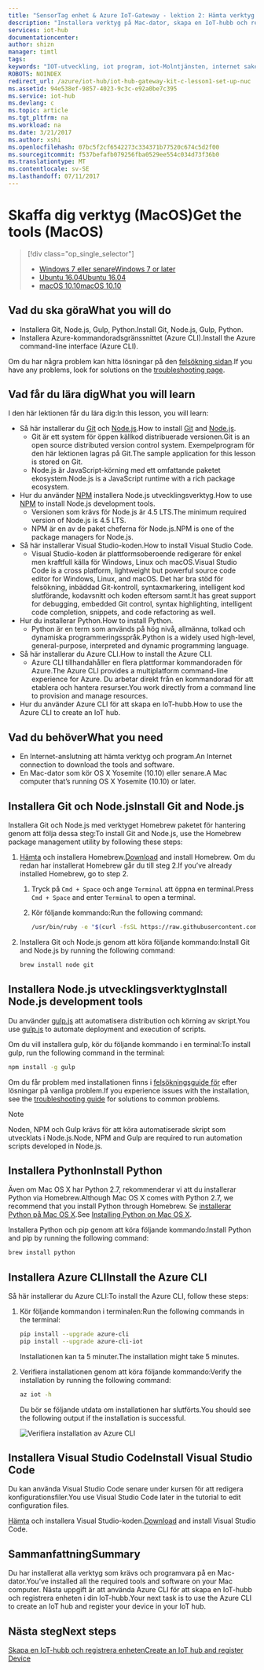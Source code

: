 ```yaml
---
title: "SensorTag enhet & Azure IoT-Gateway - lektion 2: Hämta verktyg (macOS) | Microsoft Docs"
description: "Installera verktyg på Mac-dator, skapa en IoT-hubb och registrera enheten i IoT-hubben."
services: iot-hub
documentationcenter: 
author: shizn
manager: timtl
tags: 
keywords: "IOT-utveckling, iot program, iot-Molntjänsten, internet saker programvara, azure cli, installera python mac, installera git på mac gulp kör, installera node js mac"
ROBOTS: NOINDEX
redirect_url: /azure/iot-hub/iot-hub-gateway-kit-c-lesson1-set-up-nuc
ms.assetid: 94e538ef-9857-4023-9c3c-e92a0be7c395
ms.service: iot-hub
ms.devlang: c
ms.topic: article
ms.tgt_pltfrm: na
ms.workload: na
ms.date: 3/21/2017
ms.author: xshi
ms.openlocfilehash: 07bc5f2cf6542273c334371b77520c674c5d2f00
ms.sourcegitcommit: f537befafb079256fba0529ee554c034d73f36b0
ms.translationtype: MT
ms.contentlocale: sv-SE
ms.lasthandoff: 07/11/2017
---
```

# <a name="get-the-tools-macos"></a><span data-ttu-id="c12eb-104">Skaffa dig verktyg (MacOS)</span><span class="sxs-lookup"><span data-stu-id="c12eb-104">Get the tools (MacOS)</span></span>
> [!div class="op_single_selector"]
> * [<span data-ttu-id="c12eb-105">Windows 7 eller senare</span><span class="sxs-lookup"><span data-stu-id="c12eb-105">Windows 7 or later</span></span>](iot-hub-gateway-kit-c-lesson2-get-the-tools-win32.md)
> * [<span data-ttu-id="c12eb-106">Ubuntu 16.04</span><span class="sxs-lookup"><span data-stu-id="c12eb-106">Ubuntu 16.04</span></span>](iot-hub-gateway-kit-c-lesson2-get-the-tools-ubuntu.md)
> * [<span data-ttu-id="c12eb-107">macOS 10.10</span><span class="sxs-lookup"><span data-stu-id="c12eb-107">macOS 10.10</span></span>](iot-hub-gateway-kit-c-lesson2-get-the-tools-mac.md)

## <a name="what-you-will-do"></a><span data-ttu-id="c12eb-108">Vad du ska göra</span><span class="sxs-lookup"><span data-stu-id="c12eb-108">What you will do</span></span>

- <span data-ttu-id="c12eb-109">Installera Git, Node.js, Gulp, Python.</span><span class="sxs-lookup"><span data-stu-id="c12eb-109">Install Git, Node.js, Gulp, Python.</span></span>
- <span data-ttu-id="c12eb-110">Installera Azure-kommandoradsgränssnittet (Azure CLI).</span><span class="sxs-lookup"><span data-stu-id="c12eb-110">Install the Azure command-line interface (Azure CLI).</span></span> 

<span data-ttu-id="c12eb-111">Om du har några problem kan hitta lösningar på den [felsökning sidan](iot-hub-gateway-kit-c-troubleshooting.md).</span><span class="sxs-lookup"><span data-stu-id="c12eb-111">If you have any problems, look for solutions on the [troubleshooting page](iot-hub-gateway-kit-c-troubleshooting.md).</span></span>

## <a name="what-you-will-learn"></a><span data-ttu-id="c12eb-112">Vad får du lära dig</span><span class="sxs-lookup"><span data-stu-id="c12eb-112">What you will learn</span></span>

<span data-ttu-id="c12eb-113">I den här lektionen får du lära dig:</span><span class="sxs-lookup"><span data-stu-id="c12eb-113">In this lesson, you will learn:</span></span>

- <span data-ttu-id="c12eb-114">Så här installerar du [Git](https://git-scm.com/) och [Node.js](https://nodejs.org/en/).</span><span class="sxs-lookup"><span data-stu-id="c12eb-114">How to install [Git](https://git-scm.com/) and [Node.js](https://nodejs.org/en/).</span></span>
  - <span data-ttu-id="c12eb-115">Git är ett system för öppen källkod distribuerade versionen.</span><span class="sxs-lookup"><span data-stu-id="c12eb-115">Git is an open source distributed version control system.</span></span> <span data-ttu-id="c12eb-116">Exempelprogram för den här lektionen lagras på Git.</span><span class="sxs-lookup"><span data-stu-id="c12eb-116">The sample application for this lesson is stored on Git.</span></span>
  - <span data-ttu-id="c12eb-117">Node.js är JavaScript-körning med ett omfattande paketet ekosystem.</span><span class="sxs-lookup"><span data-stu-id="c12eb-117">Node.js is a JavaScript runtime with a rich package ecosystem.</span></span>
- <span data-ttu-id="c12eb-118">Hur du använder [NPM](https://www.npmjs.com/) installera Node.js utvecklingsverktyg.</span><span class="sxs-lookup"><span data-stu-id="c12eb-118">How to use [NPM](https://www.npmjs.com/) to install Node.js development tools.</span></span>
  - <span data-ttu-id="c12eb-119">Versionen som krävs för Node.js är 4.5 LTS.</span><span class="sxs-lookup"><span data-stu-id="c12eb-119">The minimum required version of Node.js is 4.5 LTS.</span></span>
  - <span data-ttu-id="c12eb-120">NPM är en av de paket cheferna för Node.js.</span><span class="sxs-lookup"><span data-stu-id="c12eb-120">NPM is one of the package managers for Node.js.</span></span>
- <span data-ttu-id="c12eb-121">Så här installerar Visual Studio-koden.</span><span class="sxs-lookup"><span data-stu-id="c12eb-121">How to install Visual Studio Code.</span></span>
  - <span data-ttu-id="c12eb-122">Visual Studio-koden är plattformsoberoende redigerare för enkel men kraftfull källa för Windows, Linux och macOS.</span><span class="sxs-lookup"><span data-stu-id="c12eb-122">Visual Studio Code is a cross platform, lightweight but powerful source code editor for Windows, Linux, and macOS.</span></span> <span data-ttu-id="c12eb-123">Det har bra stöd för felsökning, inbäddad Git-kontroll, syntaxmarkering, intelligent kod slutförande, kodavsnitt och koden eftersom samt.</span><span class="sxs-lookup"><span data-stu-id="c12eb-123">It has great support for debugging, embedded Git control, syntax highlighting, intelligent code completion, snippets, and code refactoring as well.</span></span>
- <span data-ttu-id="c12eb-124">Hur du installerar Python.</span><span class="sxs-lookup"><span data-stu-id="c12eb-124">How to install Python.</span></span>
  - <span data-ttu-id="c12eb-125">Python är en term som används på hög nivå, allmänna, tolkad och dynamiska programmeringsspråk.</span><span class="sxs-lookup"><span data-stu-id="c12eb-125">Python is a widely used high-level, general-purpose, interpreted and dynamic programming language.</span></span>
- <span data-ttu-id="c12eb-126">Så här installerar du Azure CLI.</span><span class="sxs-lookup"><span data-stu-id="c12eb-126">How to install the Azure CLI.</span></span>
  - <span data-ttu-id="c12eb-127">Azure CLI tillhandahåller en flera plattformar kommandoraden för Azure.</span><span class="sxs-lookup"><span data-stu-id="c12eb-127">The Azure CLI provides a multiplatform command-line experience for Azure.</span></span> <span data-ttu-id="c12eb-128">Du arbetar direkt från en kommandorad för att etablera och hantera resurser.</span><span class="sxs-lookup"><span data-stu-id="c12eb-128">You work directly from a command line to provision and manage resources.</span></span>
- <span data-ttu-id="c12eb-129">Hur du använder Azure CLI för att skapa en IoT-hubb.</span><span class="sxs-lookup"><span data-stu-id="c12eb-129">How to use the Azure CLI to create an IoT hub.</span></span>

## <a name="what-you-need"></a><span data-ttu-id="c12eb-130">Vad du behöver</span><span class="sxs-lookup"><span data-stu-id="c12eb-130">What you need</span></span>

- <span data-ttu-id="c12eb-131">En Internet-anslutning att hämta verktyg och program.</span><span class="sxs-lookup"><span data-stu-id="c12eb-131">An Internet connection to download the tools and software.</span></span>
- <span data-ttu-id="c12eb-132">En Mac-dator som kör OS X Yosemite (10.10) eller senare.</span><span class="sxs-lookup"><span data-stu-id="c12eb-132">A Mac computer that’s running OS X Yosemite (10.10) or later.</span></span>

## <a name="install-git-and-nodejs"></a><span data-ttu-id="c12eb-133">Installera Git och Node.js</span><span class="sxs-lookup"><span data-stu-id="c12eb-133">Install Git and Node.js</span></span>

<span data-ttu-id="c12eb-134">Installera Git och Node.js med verktyget Homebrew paketet för hantering genom att följa dessa steg:</span><span class="sxs-lookup"><span data-stu-id="c12eb-134">To install Git and Node.js, use the Homebrew package management utility by following these steps:</span></span>

1. <span data-ttu-id="c12eb-135">[Hämta](http://brew.sh/) och installera Homebrew.</span><span class="sxs-lookup"><span data-stu-id="c12eb-135">[Download](http://brew.sh/) and install Homebrew.</span></span> <span data-ttu-id="c12eb-136">Om du redan har installerat Homebrew går du till steg 2.</span><span class="sxs-lookup"><span data-stu-id="c12eb-136">If you’ve already installed Homebrew, go to step 2.</span></span>
   1. <span data-ttu-id="c12eb-137">Tryck på `Cmd + Space` och ange `Terminal` att öppna en terminal.</span><span class="sxs-lookup"><span data-stu-id="c12eb-137">Press `Cmd + Space` and enter `Terminal` to open a terminal.</span></span>
   2. <span data-ttu-id="c12eb-138">Kör följande kommando:</span><span class="sxs-lookup"><span data-stu-id="c12eb-138">Run the following command:</span></span>

      ```bash
      /usr/bin/ruby -e "$(curl -fsSL https://raw.githubusercontent.com/Homebrew/install/master/install)"
      ```

2. <span data-ttu-id="c12eb-139">Installera Git och Node.js genom att köra följande kommando:</span><span class="sxs-lookup"><span data-stu-id="c12eb-139">Install Git and Node.js by running the following command:</span></span>

    ```bash
    brew install node git
    ```

## <a name="install-nodejs-development-tools"></a><span data-ttu-id="c12eb-140">Installera Node.js utvecklingsverktyg</span><span class="sxs-lookup"><span data-stu-id="c12eb-140">Install Node.js development tools</span></span>

<span data-ttu-id="c12eb-141">Du använder [gulp.js](http://gulpjs.com/) att automatisera distribution och körning av skript.</span><span class="sxs-lookup"><span data-stu-id="c12eb-141">You use [gulp.js](http://gulpjs.com/) to automate deployment and execution of scripts.</span></span>

<span data-ttu-id="c12eb-142">Om du vill installera gulp, kör du följande kommando i en terminal:</span><span class="sxs-lookup"><span data-stu-id="c12eb-142">To install gulp, run the following command in the terminal:</span></span>

```bash
npm install -g gulp
```

<span data-ttu-id="c12eb-143">Om du får problem med installationen finns i [felsökningsguide för](iot-hub-gateway-kit-c-troubleshooting.md) efter lösningar på vanliga problem.</span><span class="sxs-lookup"><span data-stu-id="c12eb-143">If you experience issues with the installation, see the [troubleshooting guide](iot-hub-gateway-kit-c-troubleshooting.md) for solutions to common problems.</span></span>

> [!Note]
> <span data-ttu-id="c12eb-144">Noden, NPM och Gulp krävs för att köra automatiserade skript som utvecklats i Node.js.</span><span class="sxs-lookup"><span data-stu-id="c12eb-144">Node, NPM and Gulp are required to run automation scripts developed in Node.js.</span></span>

## <a name="install-python"></a><span data-ttu-id="c12eb-145">Installera Python</span><span class="sxs-lookup"><span data-stu-id="c12eb-145">Install Python</span></span>

<span data-ttu-id="c12eb-146">Även om Mac OS X har Python 2.7, rekommenderar vi att du installerar Python via Homebrew.</span><span class="sxs-lookup"><span data-stu-id="c12eb-146">Although Mac OS X comes with Python 2.7, we recommend that you install Python through Homebrew.</span></span> <span data-ttu-id="c12eb-147">Se [installerar Python på Mac OS X](http://docs.python-guide.org/en/latest/starting/install/osx/).</span><span class="sxs-lookup"><span data-stu-id="c12eb-147">See [Installing Python on Mac OS X](http://docs.python-guide.org/en/latest/starting/install/osx/).</span></span>

<span data-ttu-id="c12eb-148">Installera Python och pip genom att köra följande kommando:</span><span class="sxs-lookup"><span data-stu-id="c12eb-148">Install Python and pip by running the following command:</span></span>

```bash
brew install python
```

## <a name="install-the-azure-cli"></a><span data-ttu-id="c12eb-149">Installera Azure CLI</span><span class="sxs-lookup"><span data-stu-id="c12eb-149">Install the Azure CLI</span></span>

<span data-ttu-id="c12eb-150">Så här installerar du Azure CLI:</span><span class="sxs-lookup"><span data-stu-id="c12eb-150">To install the Azure CLI, follow these steps:</span></span>

1. <span data-ttu-id="c12eb-151">Kör följande kommandon i terminalen:</span><span class="sxs-lookup"><span data-stu-id="c12eb-151">Run the following commands in the terminal:</span></span>
   ```bash
   pip install --upgrade azure-cli
   pip install --upgrade azure-cli-iot
   ```
   <span data-ttu-id="c12eb-152">Installationen kan ta 5 minuter.</span><span class="sxs-lookup"><span data-stu-id="c12eb-152">The installation might take 5 minutes.</span></span>

2. <span data-ttu-id="c12eb-153">Verifiera installationen genom att köra följande kommando:</span><span class="sxs-lookup"><span data-stu-id="c12eb-153">Verify the installation by running the following command:</span></span>
   ```bash
   az iot -h
   ```
   <span data-ttu-id="c12eb-154">Du bör se följande utdata om installationen har slutförts.</span><span class="sxs-lookup"><span data-stu-id="c12eb-154">You should see the following output if the installation is successful.</span></span>

   ![Verifiera installation av Azure CLI](media/iot-hub-gateway-kit-lessons/lesson2/az_iot_help_osx.png)

## <a name="install-visual-studio-code"></a><span data-ttu-id="c12eb-156">Installera Visual Studio Code</span><span class="sxs-lookup"><span data-stu-id="c12eb-156">Install Visual Studio Code</span></span>

<span data-ttu-id="c12eb-157">Du kan använda Visual Studio Code senare under kursen för att redigera konfigurationsfiler.</span><span class="sxs-lookup"><span data-stu-id="c12eb-157">You use Visual Studio Code later in the tutorial to edit configuration files.</span></span>

<span data-ttu-id="c12eb-158">[Hämta](https://code.visualstudio.com/docs/setup/osx) och installera Visual Studio-koden.</span><span class="sxs-lookup"><span data-stu-id="c12eb-158">[Download](https://code.visualstudio.com/docs/setup/osx) and install Visual Studio Code.</span></span>

## <a name="summary"></a><span data-ttu-id="c12eb-159">Sammanfattning</span><span class="sxs-lookup"><span data-stu-id="c12eb-159">Summary</span></span>

<span data-ttu-id="c12eb-160">Du har installerat alla verktyg som krävs och programvara på en Mac-dator.</span><span class="sxs-lookup"><span data-stu-id="c12eb-160">You’ve installed all the required tools and software on your Mac computer.</span></span> <span data-ttu-id="c12eb-161">Nästa uppgift är att använda Azure CLI för att skapa en IoT-hubb och registrera enheten i din IoT-hubb.</span><span class="sxs-lookup"><span data-stu-id="c12eb-161">Your next task is to use the Azure CLI to create an IoT hub and register your device in your IoT hub.</span></span>

## <a name="next-steps"></a><span data-ttu-id="c12eb-162">Nästa steg</span><span class="sxs-lookup"><span data-stu-id="c12eb-162">Next steps</span></span>
[<span data-ttu-id="c12eb-163">Skapa en IoT-hubb och registrera enheten</span><span class="sxs-lookup"><span data-stu-id="c12eb-163">Create an IoT hub and register Device</span></span>](iot-hub-gateway-kit-c-lesson2-register-device.md)

